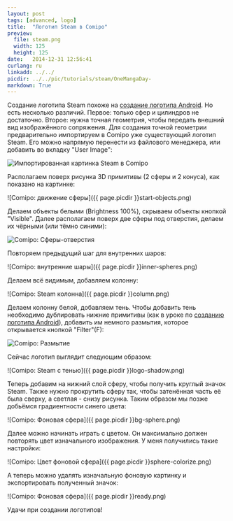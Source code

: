 ```yaml
---
layout: post
tags: [advanced, logo]
title:  "Логотип Steam в Comipo"
preview: 
  file: steam.png
  width: 125
  height: 125
date:   2014-12-31 12:56:41
curlang: ru
linkadd: ../../
picdir: ../../pic/tutorials/steam/OneMangaDay-
markdown: True
---
```


Создание логотипа Steam похоже на [создание логотипа Android](android-logo.html). Но есть несколько различий. Первое: только сфер и цилиндров не достаточно. Второе: нужна точная геометрия, чтобы передать внешний вид изображённого сопряжения. Для создания точной геометрии предварительно импортируем в Comipo уже существующий логотип Steam. Его можно напрямую перенести из файлового менеджера, или добавить во вкладку "User Image":

<img src="{{ page.picdir }}steam-start.png" alt="Импортированная картинка Steam в Comipo" class="imgshad">

Располагаем поверх рисунка 3D примитивы (2 сферы и 2 конуса), как показано на картинке:

![Comipo: движение сферы]({{ page.picdir }}start-objects.png)

Делаем объекты белыми (Brightness 100%), скрываем  объекты кнопкой "Visible". Далее располагаем поверх две сферы под отверстия, делаем их чёрными (или тёмно синими):

<img src="{{ page.picdir }}hole-shperes.png" alt="Comipo: Сферы-отверстия" class="imgshad">

Повторяем предыдущий шаг для внутренних шаров:

![Comipo: внутренние шары]({{ page.picdir }}inner-spheres.png)

Делаем всё видимым, добавляем колонну:

![Comipo: Steam колонна]({{ page.picdir }}column.png)

Делаем колонну белой, добавляем тень. Чтобы добавить тень необходимо дублировать нижние примитивы (как в уроке по [созданию логотипа Android](android-logo.html)), добавить им немного размытия, которое открывается кнопкой "Filter"(F):

<img src="{{ page.picdir }}filter-blur.png" alt="Comipo: Размытие" class="imgshad">

Сейчас логотип выглядит следующим образом:

![Comipo: Steam с тенью]({{ page.picdir }}logo-shadow.png)

Теперь добавим на нижний слой сферу, чтобы получить круглый значок Steam. Также нужно прокрутить сферу так, чтобы затенённая часть её была сверху, а светлая - снизу рисунка. Таким образом мы позже добьёмся градиентности синего цвета:

![Comipo: Фоновая сфера]({{ page.picdir }}bg-sphere.png)

Далее можно начинать играть с цветом. Он максимально должен повторять цвет изначального изображения. У меня получились такие настройки:

![Comipo: Цвет фоновой сфера]({{ page.picdir }}sphere-colorize.png)

А теперь можно удалять изначальную фоновую картинку и экспортировать полученный значок:

![Comipo: Фоновая сфера]({{ page.picdir }}ready.png)

Удачи при создании логотипов!
